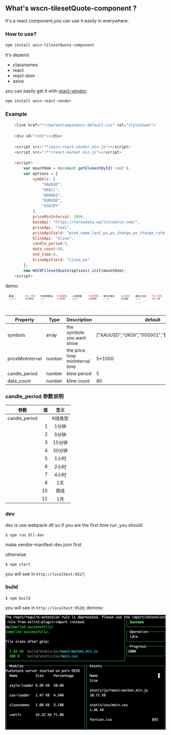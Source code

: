 ## What's wscn-tilesetQuote-component ?
It's a react component,you can use it easily in everywhere.

### How to use?
```bash
npm install wscn-tilesetQuote-component 
```

it's depend 

* classnames
* react
* react-dom
* axios

you can easily get it with [react-vendor](github.com/wscn-FED/wscn-react-vendor/);

```bash
npm install wscn-react-vendor 
```

### Example

```js
	<link href="**/marketComponents-default.css" rel="stylesheet">
	
	<div id="root"></div>
	
	<script src="**/wscn-react-vendor.min.js"></script>
	<script src="/**/react-market.min.js"></script>
	
	<script>
		var mountDom = document.getElementById('root');
        var options = {
            symbols: [
                "XAUUSD",
                "UKOil",
                "000001",
                "EURUSD",
                "USDJPY"
            ],
            priceMinInterval: 2000,
            baseApi: "https://forexdata.wallstreetcn.com/",
            priceApi: "real",
            priceApiField: "prod_name,last_px,px_change,px_change_rate,price_precision,securities_type",
            klineApi: "kline",
            candle_period:5,
            data_count:80,
            end_time:0,
            klineApiField: "close_px"
        };
        new WSCNTilesetQuote(options).init(mountDom);
	<script>		
```
demo:

![demo](https://github.com/wscn-FED/wscn-market-components/raw/master/images/demo.png)




|    Property    | Type |          Description          | default |
| -------------  | ---- |          -----------          | ------- |
| symbols  | array | the symbols you want show | ["XAUUSD","UKOil","000001","EURUSD","USDJPY"] |
| priceMinInterval      | number |the price loop minInterval time | 5*1000 |
| candle_period | number | kline period | 5 |
| data_count | number | kline count | 80 |


### candle_period  参数说明
| 参数        | 值   |   含义  |
| --------   | -----:  | :----:  |
| candle_period |  |   K线类型  |
|         |    1    |  1分钟  |
|         |    2    |  5分钟  |
|         |    3    |  15分钟  |
|         |    4    |  30分钟  |
|         |    5    |  1小时  |
|         |    6    |  2小时  |
|         |    7    |  4小时  |
|         |    8    |  1天  |
|         |    10    |  周线  |
|         |    11    |  1月  |




### dev

dev is use webpack-dll
so if you are the first time run ,you  should 

```
$ npm run dll-dev

```
make vendor-manifest-dev.json first


otherwise

```
$ npm start

```
you will see in `http://localhost:9527`;


### build
```
$ npm build

```
you will see in `http://localhost:9528`;
demmo:

![demo](https://github.com/wscn-FED/wscn-market-components/raw/master/images/demo2.png)